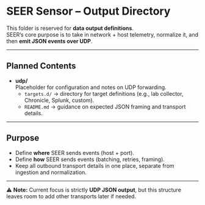 # SEER Sensor – Output Directory

This folder is reserved for **data output definitions**.  
SEER’s core purpose is to take in network + host telemetry, normalize it, and then **emit JSON events over UDP**.

---

## Planned Contents

- **udp/**  
  Placeholder for configuration and notes on UDP forwarding.  
  - `targets.d/` → directory for target definitions (e.g., lab collector, Chronicle, Splunk, custom).  
  - `README.md` → guidance on expected JSON framing and transport details.  

---

## Purpose

- Define **where** SEER sends events (host + port).  
- Define **how** SEER sends events (batching, retries, framing).  
- Keep all outbound transport details in one place, separate from ingestion and normalization.  

---

⚠️ **Note:** Current focus is strictly **UDP JSON output**, but this structure leaves room to add other transports later if needed.
